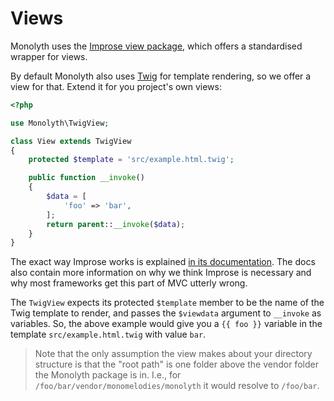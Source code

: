 # Views
Monolyth uses the [Improse view package](http://improse.monomelodies.nl), which
offers a standardised wrapper for views.

By default Monolyth also uses [Twig](http://twig.sensiolabs.org) for template
rendering, so we offer a view for that. Extend it for you project's own views:

```php
<?php

use Monolyth\TwigView;

class View extends TwigView
{
    protected $template = 'src/example.html.twig';

    public function __invoke()
    {
        $data = [
            'foo' => 'bar',
        ];
        return parent::__invoke($data);
    }
}

```

The exact way Improse works is explained [in its
documentation](http://improse.monomelodies.nl/docs/). The docs also contain more
information on why we think Improse is necessary and why most frameworks get
this part of MVC utterly wrong.

The `TwigView` expects its protected `$template` member to be the name of the
Twig template to render, and passes the `$viewdata` argument to `__invoke` as
variables. So, the above example would give you a `{{ foo }}` variable in the
template `src/example.html.twig` with value `bar`.

> Note that the only assumption the view makes about your directory structure
> is that the "root path" is one folder above the vendor folder the Monolyth
> package is in. I.e., for `/foo/bar/vendor/monomelodies/monolyth` it would
> resolve to `/foo/bar`.

